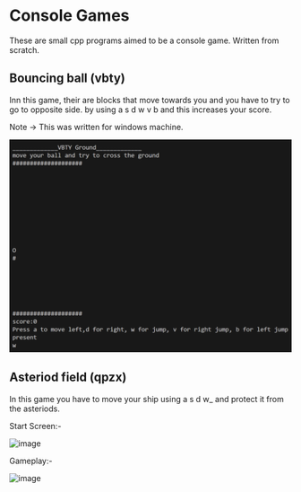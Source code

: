 # Console Games

These are small cpp programs aimed to be a console game. Written from scratch.

## Bouncing ball (vbty)

Inn this game, their are blocks that move towards you and you have to try to go to opposite side.
by using a s d w v b and this increases your score.

Note -> This was written for windows machine.

![alt text](image.png)

## Asteriod field (qpzx)

In this game you have to move your ship using a s d w_
and protect it from the asteriods.

Start Screen:-

![image](https://user-images.githubusercontent.com/47668949/152679081-c4bb91a7-c578-4adc-a151-dc91ab8ea854.png)

Gameplay:-

![image](https://user-images.githubusercontent.com/47668949/152679113-c5078a07-371b-4c1a-984b-e82e5779b57c.png)

